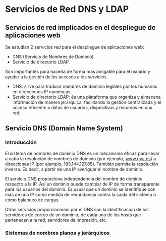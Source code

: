 # Servicios de Red DNS y LDAP

## Servicios de red implicados en el despliegue de aplicaciones web

Se estudian 2 servicios red para el despliegue de aplicaciones web: 
- DNS (Servicio de Nombres de Dominio).
- Servicio de directorio LDAP.

Son importantes para hacerla de forma mas amigable para el usuario y ayudar a la gestión de los accesos a los servicios.


- DNS: sirve para traducir nombres de dominio legibles por los humanos en direcciones IP numéricas.
- Servicio de directorio LDAP: és una plataforma que organiza y almacena información de manera jerárquica, facilitando la gestión centralizada y el acceso eficiente a datos de usuarios, dispositivos y recursos en una red.


## Servicio DNS (Domain Name System)

### Introducción

El sistema de nombres de dominio DNS es un mecanismo eficaz para llevar a cabo la resolución de nombres de dominio (por ejemplo, www.gva.es) a direcciones IP (por ejemplo, 193.144.127.85). También permite la resolución inversa. Es decir, a partir de una IP averiguar el nombre de dominio.

El servicio DNS proporciona independencia del nombre de dominio respecto a la IP. Así un dominio puede cambiar de IP de forma transparente para los usuarios del dominio. Es usual que un dominio se identifique con más de una IP como medida de redundancia contra la caída del sistema o como balanceo de cargas. 

Otros servicios proporcionados por el DNS son la identificación de los servidores de correo de un dominio, de cada uno de los hosts que pertenecen a la red, servidores de impresión, etc.


### Sistemas de nombres planos y jerárquicos

